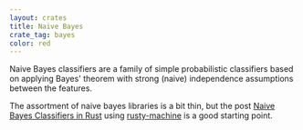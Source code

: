 ```yaml
---
layout: crates
title: Naive Bayes
crate_tag: bayes
color: red
---
```


Naive Bayes classifiers are a family of simple probabilistic classifiers based on applying Bayes' theorem
with strong (naive) independence assumptions between the features.

The assortment of naive bayes libraries is a bit thin,
but the post [Naive Bayes Classifiers in Rust](http://athemathmo.github.io/2016/04/08/naive-bayes-rusty-machine.html)
using [rusty-machine](https://crates.io/crates/rusty-machine) is a good starting point.